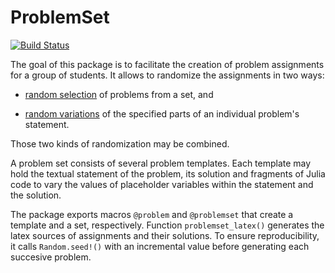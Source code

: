 # ProblemSet

[![Build Status](https://github.com/kagalenko-m-b/ProblemSet.jl/workflows/CI/badge.svg)](https://github.com/kagalenko-m-b/ProblemSet.jl/actions)

The goal of this package is to facilitate the creation of problem assignments
for a group of students. It allows to randomize the assignments in two ways:

* [random selection](Random_selection.md) of problems from a set, and

* [random variations](Random_variations.md) of the specified parts of an individual
problem's statement.

Those two kinds of randomization may be combined.

A problem set consists of several problem templates. Each template may hold the textual
statement of the problem, its solution and fragments of Julia code to vary
the values of placeholder variables within the statement and the solution.

The package exports macros `@problem` and `@problemset` that create a template and a set,
respectively. Function `problemset_latex()` generates the latex sources of
assignments and their solutions. To ensure reproducibility, it calls `Random.seed!()`
with an incremental value before generating each succesive problem.
